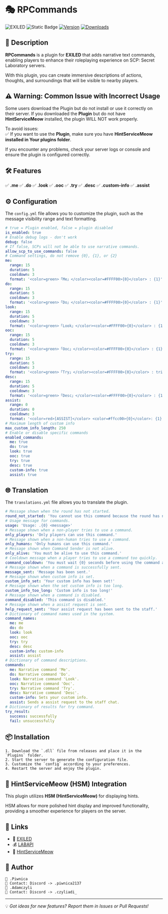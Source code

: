 # 🎭 RPCommands

![EXILED](https://img.shields.io/badge/EXILED-Supported-green?style=for-the-badge)
![Static Badge](https://img.shields.io/badge/LabAPI-Supported-green?style=for-the-badge)
[![Version](https://img.shields.io/github/v/release/PiwnicaUwU/RPCommands?style=for-the-badge)](https://github.com/PiwnicaUwU/RPCommands/releases/latest)
[![Downloads](https://img.shields.io/github/downloads/PiwnicaUwU/RPCommands/total?style=for-the-badge)](https://github.com/PiwnicaUwU/RPCommands/releases)

## 📜 Description
**RPCommands** is a plugin for **EXILED** that adds narrative text commands, enabling players to enhance their roleplaying experience on SCP: Secret Laboratory servers.

With this plugin, you can create immersive descriptions of actions, thoughts, and surroundings that will be visible to nearby players.

## ⚠️ Warning: Common Issue with Incorrect Usage  

Some users download the Plugin but do not install or use it correctly on their server. If you downloaded the **Plugin** but do not have **HintServiceMeow** installed, the plugin WILL NOT work properly.  

To avoid issues:  
✅ If you want to use the **Plugin**, make sure you have **HintServiceMeow installed in Your plugins folder**.  

If you encounter any problems, check your server logs or console and ensure the plugin is configured correctly.

## 🛠️ Features
✅ **.me**
✅ **.do**
✅ **.look**
✅ **.ooc** 
✅ **.try**
✅ **.desc**
✅ **.custom-info**
✅ **.assist**

## ⚙️ Configuration
The `config.yml` file allows you to customize the plugin, such as the message visibility range and text formatting.

```yaml
# true = Plugin enabled, false = plugin disabled
is_enabled: true
# Enable debug logs - don't work
debug: false
# If false, SCPs will not be able to use narrative commands.
allow_scp_to_use_commands: false
# Command settings, do not remove {0}, {1}, or {2}
me:
  range: 15
  duration: 5
  cooldown: 3
  format: '<color=green>「Me」</color><color=#FFFF00>{0}</color> : {1}'
do:
  range: 15
  duration: 5
  cooldown: 3
  format: '<color=green>「Do」</color><color=#FFFF00>{0}</color> : {1}'
look:
  range: 15
  duration: 5
  cooldown: 3
  format: '<color=green>「Look」</color><color=#FFFF00>{0}</color> : {1}'
ooc:
  range: 15
  duration: 5
  cooldown: 3
  format: '<color=green>「Ooc」</color><color=#FFFF00>{0}</color> : {1}'
try:
  range: 15
  duration: 5
  cooldown: 3
  format: '<color=green>「Try」</color><color=#FFFF00>{0}</color> : tried to {1} and {2} did it!'
desc:
  range: 15
  duration: 5
  cooldown: 3
  format: '<color=green>「Desc」</color><color=#FFFF00>{0}</color> : {1}'
assist:
  range: 0
  duration: 0
  cooldown: 3
  format: '<color=red>[ASSIST]</color> <color=#ffcc00>{0}</color>: {1}'
# Maximum length of custom info
max_custom_info_length: 250
# Enable or disable specific commands
enabled_commands:
  me: true
  do: true
  look: true
  ooc: true
  try: true
  desc: true
  custom-info: true
  assist: true
```
## 🌐 Translation
The `translations.yml` file allows you to translate the plugin.

```yaml
# Message shown when the round has not started.
round_not_started: 'You cannot use this command because the round has not started yet.'
# Usage message for commands.
usage: 'Usage: .{0} <message>'
# Message shown when a non-player tries to use a command.
only_players: 'Only players can use this command.'
# Message shown when a non-human tries to use a command.
only_humans: 'Only humans can use this command.'
# Message shown when Command Sender is not alive.
only_alive: 'You must be alive to use this command.'
# Cooldown message when a player tries to use a command too quickly.
command_cooldown: 'You must wait {0} seconds before using the command again.'
# Message shown when a command is successfully sent.
message_sent: 'Message has been sent.'
# Message shown when custom info is set.
custom_info_set: 'Your custom info has been set!'
# Message shown when the set custom info is too long.
custom_info_too_long: 'Custom info is too long!'
# Message shown when a command is disabled.
command_disabled: 'This command is disabled.'
# Message shown when a assist request is sent.
help_request_sent: 'Your assist request has been sent to the staff.'
# Dictionary of command names used in the system.
command_names:
  me: me
  do: do
  look: look
  ooc: ooc
  try: try
  desc: desc
  custom-info: custom-info
  assist: assist
# Dictionary of command descriptions.
commands:
  me: Narrative command 'Me'.
  do: Narrative command 'Do'.
  look: Narrative command 'Look'.
  ooc: Narrative command 'Ooc'.
  try: Narrative command 'Try'.
  desc: Narrative command 'Desc'.
  custom-info: Sets your custom info.
  assist: Sends a assist request to the staff chat.
# Dictionary of results for try command.
try_result:
  success: successfully
  fail: unsuccessfully
```

## 📦 Installation
```plaintext
1. Download the `.dll` file from releases and place it in the `Plugins` folder.
2. Start the server to generate the configuration file.
3. Customize the `config` according to your preferences.
4. Restart the server and enjoy the plugin.
```

## 🐾 HintServiceMeow (HSM) Integration
This plugin utilizes **HSM (HintServiceMeow)** for displaying hints.

HSM allows for more polished hint display and improved functionality, providing a smoother experience for players on the server.

## 🔗 Links
- 📖 [EXILED](https://github.com/ExSLMod-Team/EXILED)
- 💰 [LABAPI](https://github.com/northwood-studios/LabAPI)
- 🐾 [HintServiceMeow](https://github.com/MeowServer/HintServiceMeow)


## 👥 Author
```plaintext
👤 .Piwnica  
📧 Contact: Discord -> .piwnica2137
👤 .Adamczyli
📧 Contact: Discord -> .czyliadi_
```

---

💡 *Got ideas for new features? Report them in Issues or Pull Requests!*
